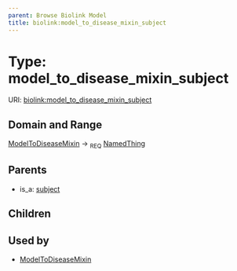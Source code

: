 ```yaml
---
parent: Browse Biolink Model
title: biolink:model_to_disease_mixin_subject
---
```


# Type: model_to_disease_mixin_subject




URI: [biolink:model_to_disease_mixin_subject](https://w3id.org/biolink/vocab/model_to_disease_mixin_subject)



## Domain and Range

[ModelToDiseaseMixin](ModelToDiseaseMixin.md) ->  <sub>REQ</sub> [NamedThing](NamedThing.md)

## Parents

 *  is_a: [subject](subject.md)

## Children


## Used by

 * [ModelToDiseaseMixin](ModelToDiseaseMixin.md)
